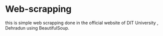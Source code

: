 # Web-scrapping
this is simple web scrapping done in the official website of DIT University , Dehradun using BeautifulSoup.
